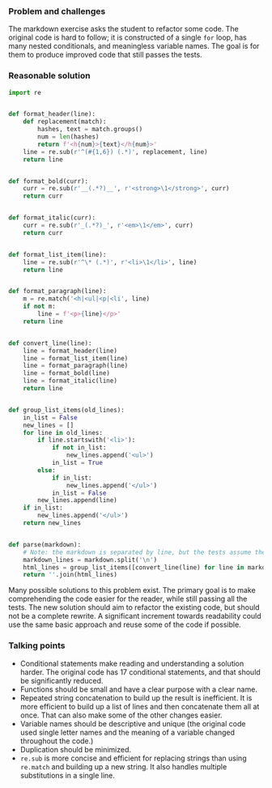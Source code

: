 ### Problem and challenges
	
The markdown exercise asks the student to refactor some code. The original code is 
hard to follow; it is constructed of a single `for` loop, has many nested 
conditionals, and meaningless variable names. The goal is for them to produce 
improved code that still passes the tests.
	
### Reasonable solution
	
```python
import re


def format_header(line):
    def replacement(match):
        hashes, text = match.groups()
        num = len(hashes)
        return f'<h{num}>{text}</h{num}>'
    line = re.sub(r'^(#{1,6}) (.*)', replacement, line)
    return line


def format_bold(curr):
    curr = re.sub(r'__(.*?)__', r'<strong>\1</strong>', curr)
    return curr


def format_italic(curr):
    curr = re.sub(r'_(.*?)_', r'<em>\1</em>', curr)
    return curr


def format_list_item(line):
    line = re.sub(r'^\* (.*)', r'<li>\1</li>', line)
    return line


def format_paragraph(line):
    m = re.match('<h|<ul|<p|<li', line)
    if not m:
        line = f'<p>{line}</p>'
    return line


def convert_line(line):
    line = format_header(line)
    line = format_list_item(line)
    line = format_paragraph(line)
    line = format_bold(line)
    line = format_italic(line)
    return line


def group_list_items(old_lines):
    in_list = False
    new_lines = []
    for line in old_lines:
        if line.startswith('<li>'):
            if not in_list:
                new_lines.append('<ul>')
            in_list = True
        else:
            if in_list:
                new_lines.append('</ul>')
            in_list = False
        new_lines.append(line)
    if in_list:
        new_lines.append('</ul>')
    return new_lines


def parse(markdown):
    # Note: the markdown is separated by line, but the tests assume the HTML is all a single line
    markdown_lines = markdown.split('\n')
    html_lines = group_list_items([convert_line(line) for line in markdown_lines])
    return ''.join(html_lines)
```

Many possible solutions to this problem exist. The primary goal is to make comprehending the code 
easier for the reader, while still passing all the tests. The new solution should aim to refactor the existing code, but should not be a complete rewrite. A significant increment towards readability could use the same basic approach and reuse some of the code if possible. 
	
### Talking points

- Conditional statements make reading and understanding a solution harder. The original code has 
17 conditional statements, and that should be significantly reduced.
- Functions should be small and have a clear purpose with a clear name.
- Repeated string concatenation to build up the result is inefficient. It is more efficient to build up a list of lines and then concatenate them all at once. That can also make some of the other changes easier.
- Variable names should be descriptive and unique (the original code used single letter names and the meaning of a variable 
changed throughout the code.)
- Duplication should be minimized.
- `re.sub` is more concise and efficient for replacing strings than using `re.match` and building up a new string. It also handles multiple substitutions in a single line.
